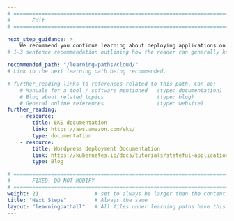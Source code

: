 ```yaml
---
# ================================================================================
#       Edit
# ================================================================================

next_step_guidance: >
    We recommend you continue learning about deploying applications on Arm.
# 1-3 sentence recommendation outlining how the reader can generally keep learning about these topics, and a specific explanation of why the next step is being recommended.

recommended_path: "/learning-paths/cloud/"
# Link to the next learning path being recommended.

# further_reading links to references related to this path. Can be:
    # Manuals for a tool / software mentioned   (type: documentation)
    # Blog about related topics                 (type: blog)
    # General online references                 (type: website)
further_reading:
    - resource:
        title: EKS documentation
        link: https://aws.amazon.com/eks/
        type: documentation
    - resource:
        title: Wordpress deployment Documentation
        link: https://kubernetes.io/docs/tutorials/stateful-application/mysql-wordpress-persistent-volume/
        type: Blog

# ================================================================================
#       FIXED, DO NOT MODIFY
# ================================================================================
weight: 21                  # set to always be larger than the content in this path, and one more than 'review'
title: "Next Steps"         # Always the same
layout: "learningpathall"   # All files under learning paths have this same wrapper
---
```

